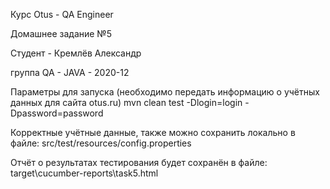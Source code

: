 Курс Otus - QA Engineer

Домашнее задание №5

Студент - Кремлёв Александр

группа QA - JAVA - 2020-12

Параметры для запуска (необходимо передать информацию о учётных данных для сайта otus.ru)
mvn clean test -Dlogin=login -Dpassword=password

Корректные учётные данные, также можно сохранить локально в файле:
src/test/resources/config.properties


Отчёт о результатах тестирования будет сохранён в файле:
target\cucumber-reports\task5.html
